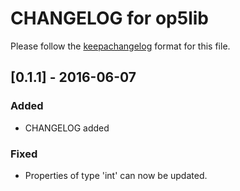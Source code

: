 # CHANGELOG for op5lib
Please follow the [keepachangelog](http://keepachangelog.com/) format for this file.

## [0.1.1] - 2016-06-07
### Added
- CHANGELOG added

### Fixed
- Properties of type 'int' can now be updated.

